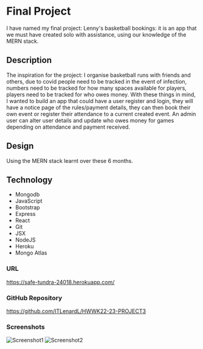 # Final Project
I have named my final project: Lenny's basketball bookings: it is an app that we must have created solo with assistance, using our knowledge of the MERN stack.

## Description
The inspiration for the project: I organise basketball runs with friends and others, due to covid people need to be tracked in the event of infection, numbers need to be tracked for how many spaces available for players, players need to be tracked for who owes money. With these things in mind, I wanted to build an app that could have a user register and login, they will have a notice page of the rules/payment details, they can then book their own event or register their attendance to a current created event. An admin user can alter user details and update who owes money for games depending on attendance and payment received.

## Design
Using the MERN stack learnt over these 6 months.

## Technology
* Mongodb
* JavaScript
* Bootstrap
* Express
* React
* Git
* JSX
* NodeJS
* Heroku
* Mongo Atlas

### URL
https://safe-tundra-24018.herokuapp.com/

### GitHub Repository
https://github.com/ITLenardL/HWWK22-23-PROJECT3

### Screenshots

![Screenshot1](https://i.imgur.com/B5my5jm.png)
![Screenshot2](https://i.imgur.com/tgDVNqG.png)

